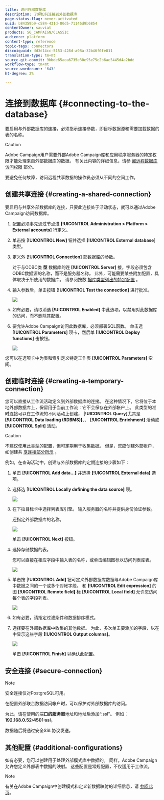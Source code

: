 ```yaml
---
title: 访问外部数据库
description: 了解如何连接到外部数据库
page-status-flag: never-activated
uuid: b84359b9-c584-431d-80d5-71146d9b6854
contentOwner: sauviat
products: SG_CAMPAIGN/CLASSIC
audience: platform
content-type: reference
topic-tags: connectors
discoiquuid: dd3d14cc-5153-428d-a98a-32b46f0fe811
translation-type: tm+mt
source-git-commit: 9bbde65aea6735e30e95e75c2b6ae5445d4a2bdd
workflow-type: tm+mt
source-wordcount: '643'
ht-degree: 2%

---
```



# 连接到数据库 {#connecting-to-the-database}

要启用与外部数据库的连接，必须指示连接参数，即目标数据源和需要加载数据的表的名称。

>[!CAUTION]
>
>Adobe Campaign用户需要外部Adobe Campaign库和应用程序服务器的特定权限才能处理来自外部数据库的数据。 有关此内容的详细信息，请参 [阅远程数据库访问权限](../../installation/using/remote-database-access-rights.md) 部分。
>
>要避免任何故障，访问远程共享数据的操作员必须从不同的空间工作。

## 创建共享连接 {#creating-a-shared-connection}

要启用与共享外部数据库的连接，只要此连接处于活动状态，就可以通过Adobe Campaign访问数据库。

1. 配置必须事先通过节点进 **[!UICONTROL Administration > Platform > External accounts]** 行定义。
1. 单击按 **[!UICONTROL New]** 钮并选择 **[!UICONTROL External database]** 类型。
1. 定义外 **[!UICONTROL Connection]** 部数据库的参数。

   对于与ODBC类 **型** 数据库的连 **[!UICONTROL Server]** 接，字段必须包含ODBC数据源的名称，而不是服务器名称。 此外，可能需要某些附加配置，具体取决于所使用的数据库。 请参阅按数 [据库类型列出的特定配置](../../installation/using/configure-fda.md) 。

1. 输入参数后，单击按钮 **[!UICONTROL Test the connection]** 进行批准。

   ![](assets/wf-external-account-create.png)

1. 如有必要，请取消选 **[!UICONTROL Enabled]** 中此选项，以禁用对此数据库的访问，而不删除其配置。
1. 要允许Adobe Campaign访问此数据库，必须部署SQL函数。 单击选 **[!UICONTROL Parameters]** 项卡，然后单 **[!UICONTROL Deploy functions]** 击按钮。

   ![](assets/wf-external-account-functions.png)

您可以在选项卡中为表和索引定义特定工作表 **[!UICONTROL Parameters]** 空间。

## 创建临时连接 {#creating-a-temporary-connection}

您可以直接从工作流活动定义到外部数据库的连接。 在这种情况下，它将位于本地外部数据库上，保留用于当前工作流：它不会保存在外部帐户上。 此类型的准时连接可以在工作流的不同活动上创建， **[!UICONTROL Query]**&#x200B;尤其是 **[!UICONTROL Data loading (RDBMS)]**、、 **[!UICONTROL Enrichment]** 活动或 **[!UICONTROL Split]** 活动。

>[!CAUTION]
>
>不建议使用此类型的配置，但可定期用于收集数据。 但是，您应创建外部帐户，如创建共 [享连接部分所示](#creating-a-shared-connection) 。

例如，在查询活动中，创建与外部数据库的定期连接的步骤如下：

1. 单击 **[!UICONTROL Add data...]** 并选择 **[!UICONTROL External data]** 选项。
1. 选择选 **[!UICONTROL Locally defining the data source]** 项。

   ![](assets/wf_add_data_local_external_data.png)

1. 在下拉目标卡中选择列表库引擎。 输入服务器的名称并提供身份验证参数。

   还指定外部数据库的名称。

   ![](assets/wf_add_data_local_external_data_param.png)

   单击 **[!UICONTROL Next]** 按钮。

1. 选择存储数据的表。

   您可以直接在相应字段中输入表的名称，或单击编辑图标以访问列表库表。

   ![](assets/wf_add_data_local_external_data_select_table.png)

1. 单击按 **[!UICONTROL Add]** 钮可定义外部数据库数据与Adobe Campaign库中数据之间的一个或多个对帐字段。 和 **[!UICONTROL Edit expression]** 的图 **[!UICONTROL Remote field]** 标 **[!UICONTROL Local field]** 允许您访问每个表的字段列表。

   ![](assets/wf_add_data_local_external_data_join.png)

1. 如有必要，请指定过滤条件和数据排序模式。
1. 选择要在外部数据库中收集的其他数据。 为此，多次单击要添加的字段，以在中显示这些字段 **[!UICONTROL Output columns]**。

   ![](assets/wf_add_data_local_external_data_select.png)

   单击 **[!UICONTROL Finish]** 以确认此配置。

## 安全连接 {#secure-connection}

>[!NOTE]
>
>安全连接仅对PostgreSQL可用。

在配置外部联合数据访问帐户时，可以保护对外部数据库的访问。

为此，请在使用的端&#x200B;**口的服务器**&#x200B;地址和地址后添加“:ssl”。 例如： **192.168.0.52:4501:ssl**。

数据随后将通过安全SSL协议发送。

## 其他配置 {#additional-configurations}

如有必要，您可以创建用于处理外部模式库中数据的。 同样，Adobe Campaign允许您定义外部表中数据的映射。 这些配置是常规配置，不仅适用于工作流。

>[!NOTE]
>
>有关在Adobe Campaign中创建模式和定义新数据映射的详细信息，请 [参阅此页](../../configuration/using/about-schema-edition.md)。